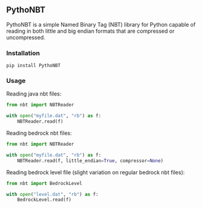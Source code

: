 ## PythoNBT

PythoNBT is a simple Named Binary Tag (NBT) library for Python capable of reading in both little and big endian formats that are compressed or uncompressed.

### Installation

```
pip install PythoNBT
```

### Usage

Reading java nbt files:

```python
from nbt import NBTReader

with open("myfile.dat", "rb") as f:
    NBTReader.read(f)
```

Reading bedrock nbt files:

```python
from nbt import NBTReader

with open("myfile.dat", "rb") as f:
    NBTReader.read(f, little_endian=True, compressor=None)
```

Reading bedrock level file (slight variation on regular bedrock nbt files):

```python
from nbt import BedrockLevel

with open("level.dat", "rb") as f:
    BedrockLevel.read(f)
```
